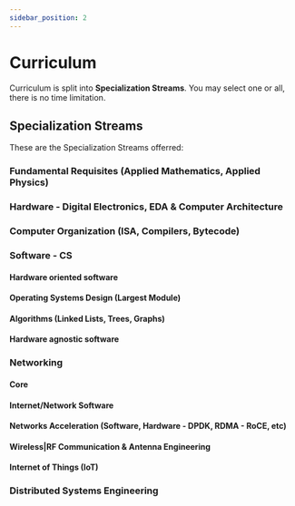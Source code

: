 ```yaml
---
sidebar_position: 2
---
```


# Curriculum 

Curriculum is split into **Specialization Streams**. You may select one or all, there is no time limitation.

## Specialization Streams

These are the Specialization Streams offerred:

### Fundamental Requisites (Applied Mathematics, Applied Physics)
### Hardware - Digital Electronics, EDA & Computer Architecture
### Computer Organization (ISA, Compilers, Bytecode)
### Software - CS
#### Hardware oriented software
#### Operating Systems Design (Largest Module)
#### Algorithms (Linked Lists, Trees, Graphs)
#### Hardware agnostic software
### Networking 
#### Core
#### Internet/Network Software
#### Networks Acceleration (Software, Hardware - DPDK, RDMA - RoCE, etc)
#### Wireless|RF Communication & Antenna Engineering
#### Internet of Things (IoT)
### Distributed Systems Engineering
